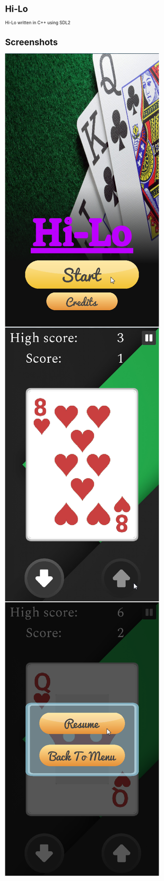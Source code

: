 # Hi-Lo
Hi-Lo written in C++ using SDL2

# Screenshots
![Main Menu](Screenshots/hilo-ss-1.png?raw=true "Main Menu")
![Game View](Screenshots/hilo-ss-2.png?raw=true "Game View")
![Pause Dialog](Screenshots/hilo-ss-3.png?raw=true "Pause Dialog")
